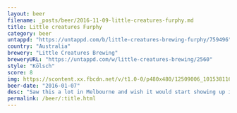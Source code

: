 ```yaml
---
layout: beer
filename: _posts/beer/2016-11-09-little-creatures-furphy.md
title: Little creatures Furphy
category: beer
untappd: "https://untappd.com/b/little-creatures-brewing-furphy/759496"
country: "Australia"
brewery: "Little Creatures Brewing"
breweryURL: "https://untappd.com/w/little-creatures-brewing/2560"
style: "Kölsch"
score: 8
img: https://scontent.xx.fbcdn.net/v/t1.0-0/p480x480/12509006_10153811639708745_4922522512256088245_n.jpg?oh=39434037f9639e74191b348d2406af88&oe=594ABB15
beer-date: "2016-01-07"
desc: "Saw this a lot in Melbourne and wish it would start showing up in Sydney. Glad to see some more brewers making Kölschs"
permalink: /beer/:title.html
---
```

